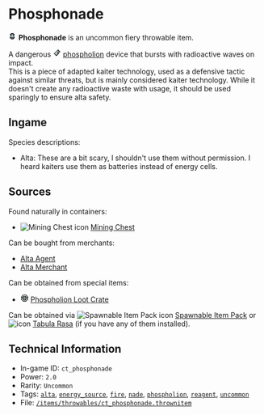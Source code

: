 # Phosphonade

<img src="https://raw.githubusercontent.com/Ceterai/Enternia/main/items/throwables/ct_phosphonade.png" alt="Phosphonade icon" loading="lazy" width="auto" height="16px"/> **Phosphonade** is an uncommon fiery throwable item.

A dangerous <img src="https://raw.githubusercontent.com/Ceterai/Enternia/main/items/generic/crafting/ct_phospholion.png" alt="Phospholion icon" loading="lazy" width="auto" height="16px"/> [phospholion](https://ceterai.github.io/MyEnternia/Wiki/Phospholion) device that bursts with radioactive waves on impact.  
This is a piece of adapted kaiter technology, used as a defensive tactic against similar threats, but is mainly considered kaiter technology. While it doesn't create any radioactive waste with usage, it should be used sparingly to ensure alta safety.

## Ingame

Species descriptions:

- Alta: These are a bit scary, I shouldn't use them without permission. I heard kaiters use them as batteries instead of energy cells.

## Sources

Found naturally in containers:

- <img src="https://starbounder.org/mediawiki/images/4/4f/Mining_Chest.png" alt="Mining Chest icon" loading="lazy" width="18px" height="12px"/> [Mining Chest](https://starbounder.org/Mining_Chest)

Can be bought from merchants:

- [Alta Agent](https://ceterai.github.io/MyEnternia/Wiki/AltaAgent)
- [Alta Merchant](https://ceterai.github.io/MyEnternia/Wiki/AltaMerchant)

Can be obtained from special items:

- <img src="https://raw.githubusercontent.com/Ceterai/Enternia/main/items/active/alta/loot/biome/ct_phospholion_loot.png" alt="Phospholion Loot Crate icon" loading="lazy" width="auto" height="16px"/> [Phospholion Loot Crate](https://ceterai.github.io/MyEnternia/Wiki/PhospholionLootCrate)

Can be obtained via <img src="https://raw.githubusercontent.com/Silverfeelin/Starbound-SpawnableItemPack/master/interface/sip/iconSmall.png" alt="Spawnable Item Pack icon" width="18" height="14"/> [Spawnable Item Pack](https://steamcommunity.com/sharedfiles/filedetails/?id=733665104) or <img src="https://steamuserimages-a.akamaihd.net/ugc/263843960696222713/3EC9A7C005541F7D577EBCB8C5736B4EFC9973D6/" alt="icon" width="8" height="12"/> [Tabula Rasa](https://community.playstarbound.com/resources/the-tabula-rasa.3222/) (if you have any of them installed).

## Technical Information

- In-game ID: `ct_phosphonade`
- Power: `2.0`
- Rarity: `Uncommon`
- Tags: [`alta`](https://ceterai.github.io/MyEnternia/Wiki/Tags/Alta), [`energy_source`](https://ceterai.github.io/MyEnternia/Wiki/Tags/EnergySource), [`fire`](https://ceterai.github.io/MyEnternia/Wiki/Tags/Fire), [`nade`](https://ceterai.github.io/MyEnternia/Wiki/Tags/Nade), [`phospholion`](https://ceterai.github.io/MyEnternia/Wiki/Tags/Phospholion), [`reagent`](https://ceterai.github.io/MyEnternia/Wiki/Tags/Reagent), [`uncommon`](https://ceterai.github.io/MyEnternia/Wiki/Tags/Uncommon)
- File: [`/items/throwables/ct_phosphonade.thrownitem`](https://github.com/Ceterai/Enternia/blob/main/items/throwables/ct_phosphonade.thrownitem)
